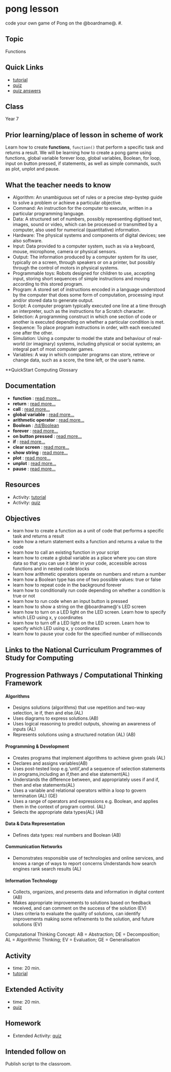 # pong lesson

code your own game of Pong on the @boardname@. #.

## Topic

Functions

## Quick Links

* [tutorial](/lessons/pong/tutorial)
* [quiz](/lessons/pong/quiz)
* [quiz answers](/lessons/pong/quiz-answers)

## Class

Year 7

## Prior learning/place of lesson in scheme of work

Learn how to create **functions**, `function()` that perform a specific task and returns a result. We will be learning how to create a pong game using functions, global variable forever loop, global variables, Boolean, for loop, input on button pressed, if statements, as well as simple commands, such as plot, unplot and pause.

## What the teacher needs to know

* Algorithm: An unambiguous set of rules or a precise step-bystep guide to solve a problem or achieve a particular objective.
* Command: An instruction for the computer to execute, written in a particular programming language.
* Data: A structured set of numbers, possibly representing digitised text, images, sound or video, which can be processed or transmitted by a computer, also used for numerical (quantitative) information.
* Hardware: The physical systems and components of digital devices; see also software.
* Input: Data provided to a computer system, such as via a keyboard, mouse, microphone, camera or physical sensors.
* Output: The information produced by a computer system for its user, typically on a screen, through speakers or on a printer, but possibly through the control of motors in physical systems.
* Programmable toys: Robots designed for children to use, accepting input, storing short sequences of simple instructions and moving according to this stored program.
* Program: A stored set of instructions encoded in a language understood by the computer that does some form of computation, processing input and/or stored data to generate output.
* Script: A computer program typically executed one line at a time through an interpreter, such as the instructions for a Scratch character.
* Selection: A programming construct in which one section of code or another is executed depending on whether a particular condition is met.
* Sequence: To place program instructions in order, with each executed one after the other.
* Simulation: Using a computer to model the state and behaviour of real-world (or imaginary) systems, including physical or social systems; an integral part of most computer games.
* Variables: A way in which computer programs can store, retrieve or change data, such as a score, the time left, or the user’s name.

**QuickStart Computing Glossary

## Documentation

* **function** : [read more...](/js/function)
* **return** : [read more...](/js/return)
* **call** : [read more...](/js/call)
* **global variable** : [read more...](/js/data)
* **arithmetic operator** : [read more...](/types/number)
* **Boolean** : [/td/Boolean]()
* **forever** : [read more...](/reference/basic/forever)
* **on button pressed** : [read more...](/reference/input/on-button-pressed)
* **if** : [read more...](/reference/logic/if)
* **clear screen** : [read more...](/reference/basic/clear-screen)
* **show string** : [read more...](/reference/basic/show-string)
* **plot** : [read more...](/reference/led/plot)
* **unplot** : [read more...](/reference/led/unplot)
* **pause** : [read more...](/reference/basic/pause)

## Resources

* Activity: [tutorial](/lessons/pong/tutorial)
* Activity: [quiz](/lessons/pong/quiz)

## Objectives

* learn how to create a function as a unit of code that performs a specific task and returns a result
* learn how a return statement exits a function and returns a value to the code
* learn how to call an existing function in your script
* learn how to create a global variable as a place where you can store data so that you can use it later in your code, accessible across functions and in nested code blocks
* learn how arithmetic operators operate on numbers and return a number
* learn how a Boolean type has one of two possible values: true or false
* learn how to repeat code in the background forever
* learn how to conditionally run code depending on whether a condition is true or not
* learn how to run code when an input button is pressed
* learn how to show a string on the @boardname@'s LED screen
* learn how to turn on a LED light on the LED screen. Learn how to specify which LED using x, y coordinates
* learn how to turn off a LED light on the LED screen. Learn how to specify which LED using x, y coordinates
* learn how to pause your code for the specified number of milliseconds

## Links to the National Curriculum Programmes of Study for Computing

## Progression Pathways / Computational Thinking Framework

#### Algorithms

* Designs solutions (algorithms) that use repetition and two-way  selection, ie if, then and else.(AL)
* Uses diagrams to express solutions.(AB)
*  Uses logical reasoning to predict  outputs, showing an awareness of inputs (AL)
* Represents solutions using a structured notation (AL) (AB)

#### Programming & Development

* Creates programs that implement algorithms to achieve given goals (AL)
*  Declares and assigns variables(AB)
* Uses post-tested loop e.g.‘until’,and a sequence of selection statements in programs,including an if,then and else statement(AL)
* Understands the difference between, and appropriately uses if and if, then and else statements(AL)
* Uses a variable and relational operators within a loop to govern termination (AL) (GE)
* Uses a range of operators and expressions e.g. Boolean, and applies them in the context of program control. (AL)
* Selects the appropriate data types(AL) (AB

#### Data & Data Representation

* Defines data types: real numbers and Boolean (AB)

#### Communication Networks

* Demonstrates responsible use of technologies and online services, and knows a range of ways to report concerns Understands how search engines rank search results (AL)

#### Information Technology

* Collects, organizes, and presents data and information in digital content (AB)
* Makes appropriate improvements to solutions based on feedback received, and can comment on the success of the solution (EV)
* Uses criteria to evaluate the quality of solutions, can identify improvements making some refinements to the solution, and future  solutions (EV)

Computational Thinking Concept: AB = Abstraction; DE = Decomposition; AL = Algorithmic Thinking; EV = Evaluation; GE = Generalisation

## Activity

* time: 20 min.
* [tutorial](/lessons/pong/tutorial)

## Extended Activity

* time: 20 min.
* [quiz](/lessons/pong/quiz)

## Homework

* Extended Activity: [quiz](/lessons/pong/quiz)

## Intended follow on

Publish script to the classroom.

